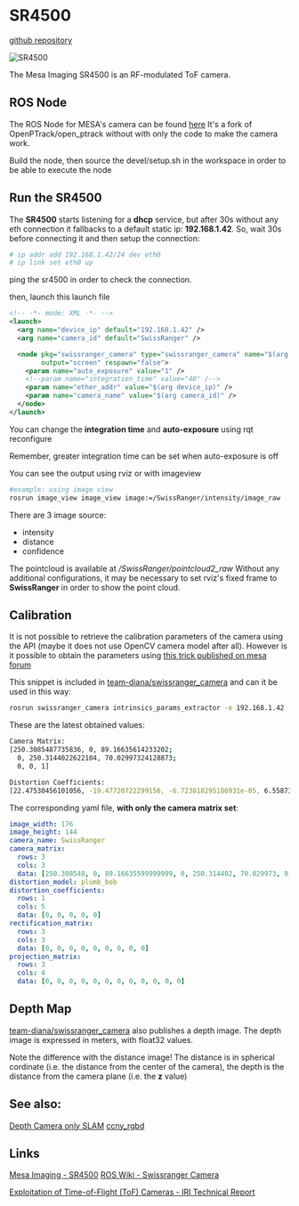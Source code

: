 # SR4500

[github repository](https://github.com/team-diana/swissranger_camera)

![SR4500](http://3.bp.blogspot.com/-DtIeKIs-NY8/UgE3UcHxSWI/AAAAAAAAG40/scq-IUzjy4U/s400/SR4500.jpg)

The Mesa Imaging SR4500 is an RF-modulated ToF camera. 


## ROS Node

The ROS Node for MESA's camera can be found [here](https://github.com/team-diana/swissranger_camera)
It's a fork of OpenPTrack/open_ptrack without with only the code to make the camera work.

Build the node, then source the devel/setup.sh in the workspace in order to be able to execute the node

## Run the SR4500

The **SR4500** starts listening for a **dhcp** service, but after 30s without any eth connection it fallbacks to a default static ip: **192.168.1.42**. So, wait 30s before connecting it and then setup the connection:

```bash
# ip addr add 192.168.1.42/24 dev eth0
# ip link set eth0 up
```

ping the sr4500 in order to check the connection.

then, launch this launch file

```xml
<!-- -*- mode: XML -*- -->
<launch>
  <arg name="device_ip" default="192.168.1.42" />
  <arg name="camera_id" default="SwissRanger" />

  <node pkg="swissranger_camera" type="swissranger_camera" name="$(arg camera_id)"
        output="screen" respawn="false">
    <param name="auto_exposure" value="1" />
    <!--param name="integration_time" value="40" /-->
    <param name="ether_addr" value="$(arg device_ip)" />
    <param name="camera_name" value="$(arg camera_id)" />    
  </node>
</launch>
```

You can change the **integration time** and **auto-exposure** using rqt reconfigure

Remember, greater integration time can be set when auto-exposure is off

You can see the output using rviz or with imageview

```bash
#example: using image view
rosrun image_view image_view image:=/SwissRanger/intensity/image_raw
```

There are 3 image source:

 * intensity
 * distance
 * confidence

The pointcloud is available at */SwissRanger/pointcloud2_raw*
Without any additional configurations, it may be necessary to set rviz's fixed frame to **SwissRanger** in order to show the point cloud.

## Calibration

It is not possible to retrieve the calibration parameters of the camera using the API (maybe it does not use OpenCV camera model after all). However is it possible to obtain the parameters using [this trick published on mesa forum](http://forum.mesa-imaging.ch/viewtopic.php?f=33&t=169)

This snippet is included in [team-diana/swissranger_camera](https://github.com/team-diana/swissranger_camera) and can it be used in this way:

```bash
rosrun swissranger_camera intrinsics_params_extractor -e 192.168.1.42
```

These are the latest obtained values:

```bash
Camera Matrix: 
[250.3085487735836, 0, 89.16635614233202;
  0, 250.3144022622104, 70.02997324128873;
  0, 0, 1]

Distortion Coefficients: 
[22.47530456101056, -19.47720722299156, -6.723818295186931e-05, 6.558735706177395e-05, 12.61645102813805, 23.19119258705134, 1.801324030116074, -6.293003484246642]
```

The corresponding yaml file, **with only the camera matrix set**:

```yaml
image_width: 176
image_height: 144
camera_name: SwissRanger
camera_matrix:
  rows: 3
  cols: 3
  data: [250.308548, 0, 89.16635599999999, 0, 250.314402, 70.029973, 0, 0, 1]
distortion_model: plumb_bob
distortion_coefficients:
  rows: 1
  cols: 5
  data: [0, 0, 0, 0, 0]
rectification_matrix:
  rows: 3
  cols: 3
  data: [0, 0, 0, 0, 0, 0, 0, 0, 0]
projection_matrix:
  rows: 3
  cols: 4
  data: [0, 0, 0, 0, 0, 0, 0, 0, 0, 0, 0, 0]
```

## Depth Map

[team-diana/swissranger_camera](https://github.com/team-diana/swissranger_camera) also publishes a depth image. The depth image is expressed in meters, with float32 values.

Note the difference with the distance image! The distance is in spherical cordinate (i.e. the distance from the center of the camera), the depth is the distance from the camera plane (i.e. the **z** value)

## See also:

[Depth Camera only SLAM](depth_camera_only_slam.md)
[ccny_rgbd](ccny_rgbd.md)

## Links

[Mesa Imaging - SR4500](http://www.mesa-imaging.ch/products/sr4500/)
[ROS Wiki - Swissranger Camera](http://wiki.ros.org/swissranger_camera)

[Exploitation of Time-of-Flight (ToF) Cameras - IRI Technical Report](http://digital.csic.es/bitstream/10261/30066/1/time-of-flight.pdf)
